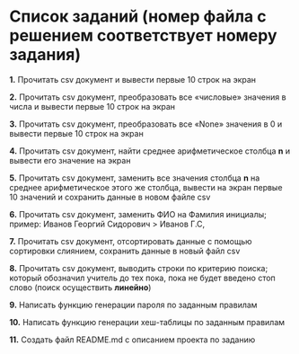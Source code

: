 # Список заданий (номер файла с решением соответствует номеру задания)


**1.** Прочитать csv документ и вывести первые 10 строк на экран

**2.** Прочитать csv документ, преобразовать все «числовые» значения в числа и вывести первые 10 строк на экран

**3.** Прочитать csv документ, преобразовать все «None» значения в 0 и вывести первые 10 строк на экран

**4.** Прочитать csv документ, найти среднее арифметическое столбца **n** и вывести его значение на экран

**5.** Прочитать csv документ, заменить все значения столбца **n** на среднее арифметическое этого же столбца, вывести на экран первые 10 значений и сохранить данные в новом файле csv

**6.** Прочитать csv документ, заменить ФИО на Фамилия инициалы; пример: Иванов Георгий Сидорович > Иванов Г.С,

**7.** Прочитать csv документ, отсортировать данные с помощью сортировки слиянием, сохранить данные в новый файл csv

**8.** Прочитать csv документ, выводить строки по критерию поиска; который обозначил учитель до тех пока, пока не будет введено стоп слово (поиск осуществить **линейно**)

**9.** Написать функцию генерации пароля по заданным правилам

**10.** Написать функцию генерации хеш-таблицы по заданным правилам

**11.** Создать файл README.md с описанием проекта по заданию
